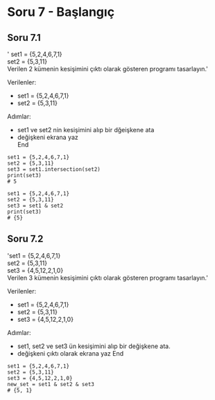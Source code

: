 # Soru 7 - Başlangıç

## Soru 7.1

'
set1 = {5,2,4,6,7,1} <br>
set2 = {5,3,11} <br>
Verilen 2 kümenin kesişimini çıktı olarak gösteren programı tasarlayın.'

Verilenler:
- set1 = {5,2,4,6,7,1} 
- set2 = {5,3,11} 

Adımlar:
- set1 ve set2 nin kesişimini alıp bir dğeişkene ata
- değişkeni ekrana yaz <br>
End

```
set1 = {5,2,4,6,7,1} 
set2 = {5,3,11} 
set3 = set1.intersection(set2)
print(set3)
# 5
```

```
set1 = {5,2,4,6,7,1} 
set2 = {5,3,11} 
set3 = set1 & set2
print(set3)
# {5}
```

## Soru 7.2

'set1 = {5,2,4,6,7,1} <br>
set2 = {5,3,11} <br>
set3 = {4,5,12,2,1,0} <br>
Verilen 3 kümenin kesişimini çıktı olarak gösteren programı tasarlayın.'

Verilenler:
- set1 = {5,2,4,6,7,1}
- set2 = {5,3,11}
- set3 = {4,5,12,2,1,0}

Adımlar:
- set1, set2 ve set3 ün kesişimini alıp bir değişkene ata.
- değişkeni çıktı olarak ekrana yaz
End

```
set1 = {5,2,4,6,7,1}
set2 = {5,3,11}
set3 = {4,5,12,2,1,0}
new_set = set1 & set2 & set3
# {5, 1}
```

